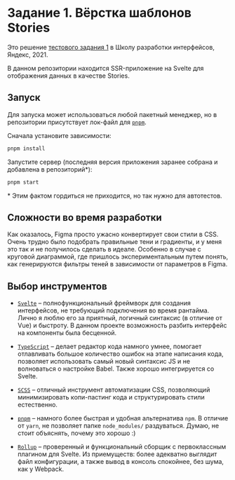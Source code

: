 # Задание 1. Вёрстка шаблонов Stories

Это решение [тестового задания 1](https://github.com/yndx-shri/shri-2021-task-1) в Школу разработки интерфейсов, Яндекс, 2021.

В данном репозитории находится SSR-приложение на Svelte для отображения данных в качестве Stories.

## Запуск

Для запуска может использоваться любой пакетный менеджер, но в репозитории присутствует лок-файл для [`pnpm`](https://pnpm.js.org/).

Сначала установите зависимости:

```bash
pnpm install
```

Запустите сервер (последняя версия приложения заранее собрана и добавлена в репозиторий*):

```bash
pnpm start
```

\* Этим фактом гордиться не приходится, но так нужно для автотестов.

## Сложности во время разработки

Как оказалось, Figma просто ужасно конвертирует свои стили в CSS. Очень трудно было подобрать правильные тени и градиенты, и у меня это так и не получилось сделать в идеале. Особенно в случае с круговой диаграммой, где пришлось экспериментальным путем понять, как генерируются фильтры теней в зависимости от параметров в Figma.

## Выбор инструментов

* [`Svelte`](http://svelte.dev/) – полнофункциональный фреймворк для создания интерфейсов, не требующий подключения во время рантайма. Лично я люблю его за приятный, логичный синтаксис (в отличие от Vue) и быстроту. В данном проекте возможность разбить интерфейс на компоненты была бесценной.

* [`TypeScript`](https://www.typescriptlang.org/) – делает редактор кода намного умнее, помогает отлавливать большое количество ошибок на этапе написания кода, позволяет использовать самый новый синтаксис JS и не волноваться о настройке Babel. Также хорошо интегрируется со Svelte.

* [`SCSS`](https://sass-lang.com/) – отличный инструмент автоматизации CSS, позволяющий минимизировать копи-пастинг кода и структурировать стили естественно.

* [`pnpm`](https://pnpm.js.org/) – намного более быстрая и удобная альтернатива `npm`. В отличие от `yarn`, не позволяет папке `node_modules/` раздуваться. Думаю, не стоит объяснять, почему это хорошо :)

* [`Rollup`](https://rollupjs.org/guide/en/) – проверенный и функциональный сборщик с первоклассным плагином для Svelte. Из приемуществ: более адекватно выглядит файл конфигурации, а также вывод в консоль спокойнее, без шума, как у Webpack.
